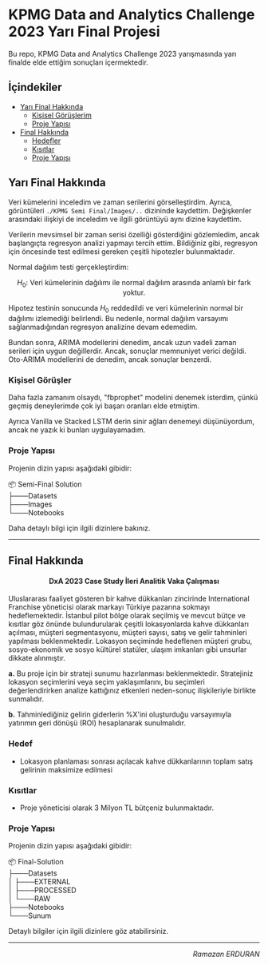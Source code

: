 # KPMG Data and Analytics Challenge 2023 Yarı Final Projesi

Bu repo, KPMG Data and Analytics Challenge 2023 yarışmasında yarı finalde elde ettiğim sonuçları içermektedir.

## İçindekiler
- [Yarı Final Hakkında](#yarı-final-hakkında)
    - [Kişisel Görüşlerim](#kişisel-düşünceler)
    - [Proje Yapısı](#proje-yapısı)
- [Final Hakkında](#final-hakkında)
    - [Hedefler](#hedef)
    - [Kısıtlar](#kısıtlar)
    - [Proje Yapısı](#proje-yapısı)

## Yarı Final Hakkında

Veri kümelerini inceledim ve zaman serilerini görselleştirdim. Ayrıca, görüntüleri `./KPMG Semi Final/Images/..` dizininde kaydettim.
Değişkenler arasındaki ilişkiyi de inceledim ve ilgili görüntüyü aynı dizine kaydettim.

Verilerin mevsimsel bir zaman serisi özelliği gösterdiğini gözlemledim, ancak başlangıçta regresyon analizi yapmayı tercih ettim. Bildiğiniz gibi, regresyon için öncesinde test edilmesi gereken çeşitli hipotezler bulunmaktadır.

Normal dağılım testi gerçekleştirdim:

<div align="center">

$H_0:$ Veri kümelerinin dağılımı ile normal dağılım arasında anlamlı bir fark yoktur.

</div>

Hipotez testinin sonucunda $H_0$ reddedildi ve veri kümelerinin normal bir dağılımı izlemediği belirlendi. Bu nedenle, normal dağılım varsayımı sağlanmadığından regresyon analizine devam edemedim.

Bundan sonra, ARIMA modellerini denedim, ancak uzun vadeli zaman serileri için uygun değillerdir. Ancak, sonuçlar memnuniyet verici değildi. 
Oto-ARIMA modellerini de denedim, ancak sonuçlar benzerdi.

### Kişisel Görüşler

Daha fazla zamanım olsaydı, "fbprophet" modelini denemek isterdim, çünkü geçmiş deneylerimde çok iyi başarı oranları elde etmiştim.

Ayrıca Vanilla ve Stacked LSTM derin sinir ağları denemeyi düşünüyordum, ancak ne yazık ki bunları uygulayamadım.

### Proje Yapısı

Projenin dizin yapısı aşağıdaki gibidir:

📦 Semi-Final Solution  
├───Datasets  
├───Images  
└───Notebooks  

Daha detaylı bilgi için ilgili dizinlere bakınız.

---

## Final Hakkında

<h4 align="center">DxA 2023 Case Study İleri Analitik Vaka Çalışması</h4>

Uluslararası faaliyet gösteren bir kahve dükkanları zincirinde International Franchise yöneticisi olarak markayı Türkiye pazarına sokmayı hedeflemektedir. İstanbul pilot bölge olarak seçilmiş ve mevcut bütçe ve kısıtlar göz önünde bulundurularak çeşitli lokasyonlarda kahve dükkanları açılması, müşteri segmentasyonu, müşteri sayısı, satış ve gelir tahminleri yapılması beklenmektedir. Lokasyon seçiminde hedeflenen müşteri grubu, sosyo-ekonomik ve sosyo kültürel statüler, ulaşım imkanları gibi unsurlar dikkate alınmıştır.

**a.** Bu proje için bir strateji sunumu hazırlanması beklenmektedir. Stratejiniz lokasyon seçimlerini veya seçim yaklaşımlarını, bu seçimleri değerlendirirken analize kattığınız etkenleri neden-sonuç ilişkileriyle birlikte sunmalıdır.

**b.** Tahminlediğiniz gelirin giderlerin %X'ini oluşturduğu varsayımıyla yatırımın geri dönüşü (ROI) hesaplanarak sunulmalıdır.

### Hedef 
- Lokasyon planlaması sonrası açılacak kahve dükkanlarının toplam satış gelirinin maksimize edilmesi

### Kısıtlar
- Proje yöneticisi olarak 3 Milyon TL bütçeniz bulunmaktadır.

### Proje Yapısı 

Projenin dizin yapısı aşağıdaki gibidir:

📦 Final-Solution  
├───Datasets  
│ ├───EXTERNAL  
│ ├───PROCESSED  
│ └───RAW  
├───Notebooks  
└───Sunum  

Detaylı bilgiler için ilgili dizinlere göz atabilirsiniz.

---

<p align="right"><i>Ramazan ERDURAN</i></p>
